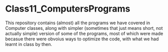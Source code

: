 # Class11_ComputersPrograms
 This repository contains (almost) all the programs we have covered in Computer classes, along with simpler (sometimes that just means short, not actually simple) version of some of the programs, most of which were made becasue there were obvoius ways to optimize the code, with what we had learnt in class by then.
